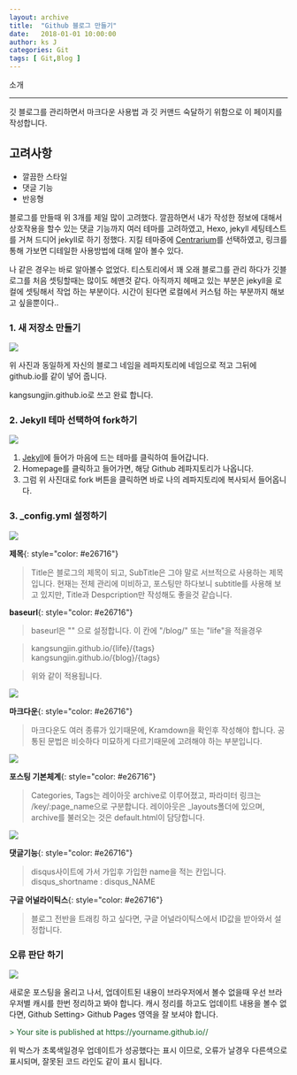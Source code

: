 ```yaml
---
layout: archive
title:  "Github 블로그 만들기"
date:   2018-01-01 10:00:00
author: ks J
categories: Git
tags: [ Git,Blog ]
---
```



소개
<hr/>
깃 블로그를 관리하면서 마크다운 사용법 과 깃 커맨드 숙달하기 위함으로 이 페이지를 작성합니다. 

## 고려사항
- 깔끔한 스타일
- 댓글 기능 
- 반응형


블로그를 만들때 위 3개를 제일 많이 고려했다. 깔끔하면서 내가 작성한 정보에 대해서 상호작용을 할수 있는 댓글 기능까지 
여러 테마를 고려하였고, Hexo, jekyll 세팅테스트를 거쳐 드디어 jekyll로 하기 정했다. 
지킬 테마중에 [Centrarium](https://github.com/bencentra/centrarium)를 선택하였고, 링크를 통해 가보면 디테일한 사용방법에 대해
알아 볼수 있다. 


나 같은 경우는 바로 알아볼수 없었다. 티스토리에서 꽤 오래 블로그를 관리 하다가 깃블로그를 
처음 셋팅할때는 많이도 헤맨것 같다. 아직까지 헤매고 있는 부분은 jekyll을 로컬에 셋팅해서 
작업 하는 부분이다. 시간이 된다면 로컬에서 커스텀 하는 부분까지 해보고 싶을뿐이다..

### 1. 새 저장소 만들기

<img src="{{ site.baseurl }}/assets/git_blog/new_repository_name.png"  style="width: auto;"/>

위 사진과 동일하게 자신의 블로그 네임을 레파지토리에 네임으로 적고 그뒤에 github.io를 같이 넣어 줍니다. 

kangsungjin.github.io로 쓰고 완료 합니다. 

### 2. Jekyll 테마 선택하여 fork하기

<img src="{{ site.baseurl }}/assets/git_blog/fork_point.png"  style="width: auto;"/>

1. [Jekyll](http://jekyllthemes.org/)에 들어가 마음에 드는 테마를 클릭하여 들어갑니다. 
2. Homepage를 클릭하고 들어가면, 해당 Github 레파지토리가 나옵니다. 
3. 그럼 위 사진대로 fork 버튼을 클릭하면 바로 나의 레파지토리에 복사되서 들어옵니다. 


### 3. _config.yml 설정하기

<img src="{{ site.baseurl }}/assets/git_blog/config_site_setting.png"  style="width: auto;"/>

__제목__{: style="color: #e26716"}
> Title은 블로그의 제목이 되고, SubTitle은 그야 말로 서브적으로 사용하는 제목입니다. 
현재는 전체 관리에 미비하고, 포스팅만 하다보니 subtitle를 사용해 보고 있지만, Title과 
Despcription만 작성해도 좋을것 같습니다. 

__baseurl__{: style="color: #e26716"}
> baseurl은 "" 으로 설정합니다. 이 칸에 "/blog/" 또는 "life"을 적을경우 

> kangsungjin.github.io/{life}/{tags} <br>
> kangsungjin.github.io/{blog}/{tags} <br>

>위와 같이 적용됩니다. 

<img src="{{ site.baseurl }}/assets/git_blog/config_build_setting.png"  style="width: auto;"/>

__마크다운__{: style="color: #e26716"}
> 마크다운도 여러 종류가 있기때문에, Kramdown을 확인후 작성해야 합니다. 공통된 문법은 비슷하다 
미묘하게 다르기때문에 고려해야 하는 부분입니다. 


<img src="{{ site.baseurl }}/assets/git_blog/config_archive_set.png"  style="width: auto;"/>

__포스팅 기본체계__{: style="color: #e26716"}
> Categories, Tags는 레이아웃 archive로 이루어졌고, 파라미터 링크는 /key/:page_name으로 구분합니다. 레이아웃은 _layouts폴더에 있으며, archive를 불러오는 것은 default.html이 담당합니다. 


<img src="{{ site.baseurl }}/assets/git_blog/config_option_set.png"  style="width: auto;"/>

__댓글기능__{: style="color: #e26716"}
> disqus사이트에 가서 가입후 가입한 name을 적는 칸입니다. disqus_shortname : disqus_NAME

__구글 어널라이틱스__{: style="color: #e26716"}
> 블로그 전반을 트래킹 하고 싶다면, 구글 어널라이틱스에서 ID값을 받아와서 설정합니다. 

### 오류 판단 하기 

<img src="{{ site.baseurl }}/assets/git_blog/setting_github_page.png"  style="width: auto;"/>

새로운 포스팅을 올리고 나서, 업데이트된 내용이 브라우저에서 볼수 없을때 우선 브라우저별 캐시를 한번 정리하고 봐야 합니다. 캐시 정리를 하고도 업데이트 내용을 볼수 없다면, Github Setting> Github Pages 영역을 잘 보셔야 합니다. 

<p style="color:#165c26">
> Your site is published at https://yourname.github.io// 
</p>

위 박스가 초록색일경우 업데이트가 성공했다는 표시 이므로, 오류가 날경우 다른색으로 표시되며, 
잘못된 코드 라인도 같이 표시 됩니다. 

